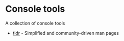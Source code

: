 # Console tools
A collection of console tools

- [tldr](https://github.com/tldr-pages/tldr) - Simplified and community-driven man pages
